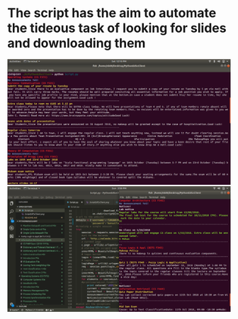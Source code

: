 # The script has the aim to automate the tideous task of looking for slides and downloading them  
![Screenshot](Screenshot/AnnounceMents.png)
![Screenshot](Screenshot/Notices.png)
